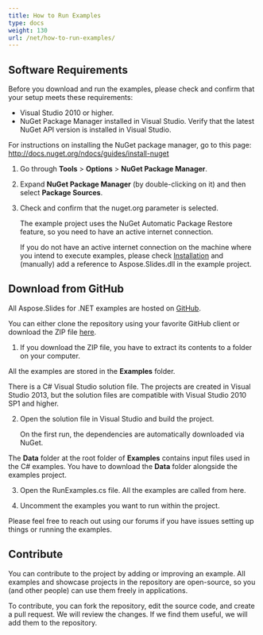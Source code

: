 ```yaml
---
title: How to Run Examples
type: docs
weight: 130
url: /net/how-to-run-examples/
---
```


## **Software Requirements**
Before you download and run the examples, please check and confirm that your setup meets these requirements: 

- Visual Studio 2010 or higher.
- NuGet Package Manager installed in Visual Studio. Verify that the latest NuGet API version is installed in Visual Studio. 

For instructions on installing the NuGet package manager, go to this page: http://docs.nuget.org/ndocs/guides/install-nuget

1. Go through **Tools** > **Options** > **NuGet Package Manager**.

1. Expand **NuGet Package Manager** (by double-clicking on it) and then select **Package Sources**. 

1. Check and confirm that the nuget.org parameter is selected. 

   The example project uses the NuGet Automatic Package Restore feature, so you need to have an active internet connection. 

   If you do not have an active internet connection on the machine where you intend to execute examples, please check [Installation](https://docs.aspose.com/slides/net/installation/) and (manually) add a reference to Aspose.Slides.dll in the example project.
## **Download from GitHub**
All Aspose.Slides for .NET examples are hosted on [GitHub](https://github.com/aspose-slides/Aspose.Slides-for-.NET).

You can either clone the repository using your favorite GitHub client or download the ZIP file [here](https://github.com/aspose-slides/Aspose.Slides-for-.NET/archive/master.zip).

1. If you download the ZIP file, you have to extract its contents to a folder on your computer. 

All the examples are stored in the **Examples** folder.

There is a C# Visual Studio solution file. The projects are created in Visual Studio 2013, but the solution files are compatible with Visual Studio 2010 SP1 and higher.

2. Open the solution file in Visual Studio and build the project.

   On the first run, the dependencies are automatically downloaded via NuGet.

The **Data** folder at the root folder of **Examples** contains input files used in the C# examples. You have to download the **Data** folder alongside the examples project.

3. Open the RunExamples.cs file. All the examples are called from here.

4. Uncomment the examples you want to run within the project.

Please feel free to reach out using our forums if you have issues setting up things or running the examples.
## **Contribute**
You can contribute to the project by adding or improving an example. All examples and showcase projects in the repository are open-source, so you (and other people) can use them freely in applications.

To contribute, you can fork the repository, edit the source code, and create a pull request. We will review the changes. If we find them useful, we will add them to the repository.
